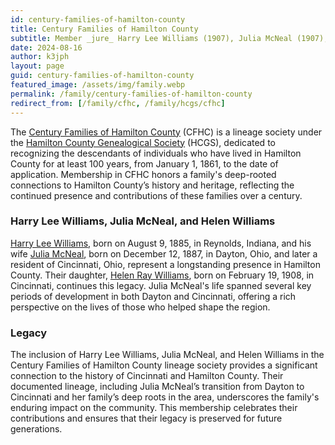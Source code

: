 ```yaml
---
id: century-families-of-hamilton-county
title: Century Families of Hamilton County
subtitle: Member _jure_ Harry Lee Williams (1907), Julia McNeal (1907),<br/>and Helen Williams (1908); member no. 77
date: 2024-08-16
author: k3jph
layout: page
guid: century-families-of-hamilton-county
featured_image: /assets/img/family.webp
permalink: /family/century-families-of-hamilton-county
redirect_from: [/family/cfhc, /family/hcgs/cfhc]
---
```


The [Century Families of Hamilton County](https://hcgsohio.org/cpage.php?pt=102) (CFHC) is a lineage society
under the [Hamilton County Genealogical Society](https://hcgsohio.org/) (HCGS), dedicated to
recognizing the descendants of individuals who have lived in Hamilton
County for at least 100 years, from January 1, 1861, to the date of
application. Membership in CFHC honors a family's deep-rooted
connections to Hamilton County’s history and heritage, reflecting the
continued presence and contributions of these families over a century.

### Harry Lee Williams, Julia McNeal, and Helen Williams

[Harry Lee Williams](https://www.wikitree.com/wiki/Williams-143061),
born on August 9, 1885, in Reynolds, Indiana, and his wife [Julia
McNeal](https://www.wikitree.com/wiki/McNeal-1393), born on December 12,
1887, in Dayton, Ohio, and later a resident of Cincinnati, Ohio,
represent a longstanding presence in Hamilton County. Their daughter,
[Helen Ray Williams](https://www.wikitree.com/wiki/Williams-143058),
born on February 19, 1908, in Cincinnati, continues this legacy. Julia
McNeal's life spanned several key periods of development in both Dayton
and Cincinnati, offering a rich perspective on the lives of those who
helped shape the region.

### Legacy

The inclusion of Harry Lee Williams, Julia McNeal, and Helen Williams in
the Century Families of Hamilton County lineage society provides a
significant connection to the history of Cincinnati and Hamilton County.
Their documented lineage, including Julia McNeal’s transition from
Dayton to Cincinnati and her family’s deep roots in the area,
underscores the family's enduring impact on the community. This
membership celebrates their contributions and ensures that their legacy
is preserved for future generations. 
